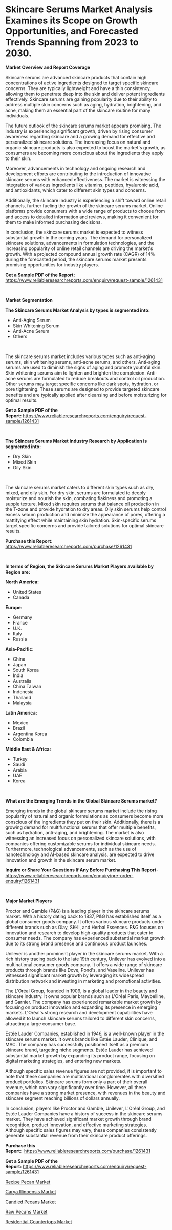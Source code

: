 <p><h1>Skincare Serums Market Analysis Examines its Scope on Growth Opportunities, and Forecasted Trends Spanning from 2023 to 2030.</h1></p><p><strong>Market Overview and Report Coverage</strong></p>
<p><p>Skincare serums are advanced skincare products that contain high concentrations of active ingredients designed to target specific skincare concerns. They are typically lightweight and have a thin consistency, allowing them to penetrate deep into the skin and deliver potent ingredients effectively. Skincare serums are gaining popularity due to their ability to address multiple skin concerns such as aging, hydration, brightening, and acne, making them an essential part of the skincare routine for many individuals.</p><p>The future outlook of the skincare serums market appears promising. The industry is experiencing significant growth, driven by rising consumer awareness regarding skincare and a growing demand for effective and personalized skincare solutions. The increasing focus on natural and organic skincare products is also expected to boost the market's growth, as consumers are becoming more conscious about the ingredients they apply to their skin.</p><p>Moreover, advancements in technology and ongoing research and development efforts are contributing to the introduction of innovative skincare serums with enhanced effectiveness. The market is witnessing the integration of various ingredients like vitamins, peptides, hyaluronic acid, and antioxidants, which cater to different skin types and concerns.</p><p>Additionally, the skincare industry is experiencing a shift toward online retail channels, further fueling the growth of the skincare serums market. Online platforms provide consumers with a wide range of products to choose from and access to detailed information and reviews, making it convenient for them to make informed purchasing decisions.</p><p>In conclusion, the skincare serums market is expected to witness substantial growth in the coming years. The demand for personalized skincare solutions, advancements in formulation technologies, and the increasing popularity of online retail channels are driving the market's growth. With a projected compound annual growth rate (CAGR) of 14% during the forecasted period, the skincare serums market presents promising opportunities for industry players.</p></p>
<p><strong>Get a Sample PDF of the Report:</strong> <a href="https://www.reliableresearchreports.com/enquiry/request-sample/1261431">https://www.reliableresearchreports.com/enquiry/request-sample/1261431</a></p>
<p>&nbsp;</p>
<p><strong>Market Segmentation</strong></p>
<p><strong>The Skincare Serums Market Analysis by types is segmented into:</strong></p>
<p><ul><li>Anti-Aging Serum</li><li>Skin Whitening Serum</li><li>Anti-Acne Serum</li><li>Others</li></ul></p>
<p>&nbsp;</p>
<p><p>The skincare serums market includes various types such as anti-aging serums, skin whitening serums, anti-acne serums, and others. Anti-aging serums are used to diminish the signs of aging and promote youthful skin. Skin whitening serums aim to lighten and brighten the complexion. Anti-acne serums are formulated to reduce breakouts and control oil production. Other serums may target specific concerns like dark spots, hydration, or pore tightening. These serums are designed to provide targeted skincare benefits and are typically applied after cleansing and before moisturizing for optimal results.</p></p>
<p><strong>Get a Sample PDF of the Report:</strong>&nbsp;<a href="https://www.reliableresearchreports.com/enquiry/request-sample/1261431">https://www.reliableresearchreports.com/enquiry/request-sample/1261431</a></p>
<p>&nbsp;</p>
<p><strong>The Skincare Serums Market Industry Research by Application is segmented into:</strong></p>
<p><ul><li>Dry Skin</li><li>Mixed Skin</li><li>Oily Skin</li></ul></p>
<p>&nbsp;</p>
<p><p>The skincare serums market caters to different skin types such as dry, mixed, and oily skin. For dry skin, serums are formulated to deeply moisturize and nourish the skin, combating flakiness and promoting a supple texture. Mixed skin requires serums that balance oil production in the T-zone and provide hydration to dry areas. Oily skin serums help control excess sebum production and minimize the appearance of pores, offering a mattifying effect while maintaining skin hydration. Skin-specific serums target specific concerns and provide tailored solutions for optimal skincare results.</p></p>
<p><strong>Purchase this Report:</strong>&nbsp; <a href="https://www.reliableresearchreports.com/purchase/1261431">https://www.reliableresearchreports.com/purchase/1261431</a></p>
<p>&nbsp;</p>
<p><strong>In terms of Region, the Skincare Serums Market Players available by Region are:</strong></p>
<p>
    <p> <strong> North America: </strong>
        <ul>
            <li>United States</li>
            <li>Canada</li>
        </ul>
        </p> 
    <p> <strong> Europe: </strong>
        <ul>
            <li>Germany</li>
            <li>France</li>
            <li>U.K.</li>
            <li>Italy</li>
            <li>Russia</li>
        </ul>
        </p> 
    <p> <strong> Asia-Pacific: </strong>
        <ul>
            <li>China</li>
            <li>Japan</li>
            <li>South Korea</li>
            <li>India</li>
            <li>Australia</li>
            <li>China Taiwan</li>
            <li>Indonesia</li>
            <li>Thailand</li>
            <li>Malaysia</li>
        </ul>
        </p> 
    <p> <strong> Latin America: </strong>
        <ul>
            <li>Mexico</li>
            <li>Brazil</li>
            <li>Argentina Korea</li>
            <li>Colombia</li>
        </ul>
        </p> 
    <p> <strong> Middle East & Africa: </strong>
        <ul>
            <li>Turkey</li>
            <li>Saudi</li>
            <li>Arabia</li>
            <li>UAE</li>
            <li>Korea</li>
        </ul>
    </p>
    </p>
<p>&nbsp;</p>
<p><strong>What are the Emerging Trends in the Global Skincare Serums market?</strong></p>
<p><p>Emerging trends in the global skincare serums market include the rising popularity of natural and organic formulations as consumers become more conscious of the ingredients they put on their skin. Additionally, there is a growing demand for multifunctional serums that offer multiple benefits, such as hydration, anti-aging, and brightening. The market is also witnessing an increased focus on personalized skincare solutions, with companies offering customizable serums for individual skincare needs. Furthermore, technological advancements, such as the use of nanotechnology and AI-based skincare analysis, are expected to drive innovation and growth in the skincare serum market.</p></p>
<p><strong>Inquire or Share Your Questions If Any Before Purchasing This Report</strong>- <a href="https://www.reliableresearchreports.com/enquiry/pre-order-enquiry/1261431">https://www.reliableresearchreports.com/enquiry/pre-order-enquiry/1261431</a></p>
<p>&nbsp;</p>
<p><strong>Major Market Players</strong></p>
<p><p>Proctor and Gamble (P&G) is a leading player in the skincare serums market. With a history dating back to 1837, P&G has established itself as a global consumer goods company. It offers various skincare products under different brands such as Olay, SK-II, and Herbal Essences. P&G focuses on innovation and research to develop high-quality products that cater to consumer needs. The company has experienced substantial market growth due to its strong brand presence and continuous product launches.</p><p>Unilever is another prominent player in the skincare serums market. With a rich history tracing back to the late 19th century, Unilever has evolved into a multinational consumer goods company. It offers a wide range of skincare products through brands like Dove, Pond's, and Vaseline. Unilever has witnessed significant market growth by leveraging its widespread distribution network and investing in marketing and promotional activities.</p><p>The L'Oréal Group, founded in 1909, is a global leader in the beauty and skincare industry. It owns popular brands such as L'Oréal Paris, Maybelline, and Garnier. The company has experienced remarkable market growth by focusing on product innovation and expanding its presence in emerging markets. L'Oréal's strong research and development capabilities have allowed it to launch skincare serums tailored to different skin concerns, attracting a large consumer base.</p><p>Estée Lauder Companies, established in 1946, is a well-known player in the skincare serums market. It owns brands like Estée Lauder, Clinique, and MAC. The company has successfully positioned itself as a premium skincare brand, targeting niche segments. Estée Lauder has achieved substantial market growth by expanding its product range, focusing on digital marketing strategies, and entering new markets.</p><p>Although specific sales revenue figures are not provided, it is important to note that these companies are multinational conglomerates with diversified product portfolios. Skincare serums form only a part of their overall revenue, which can vary significantly over time. However, all these companies have a strong market presence, with revenues in the beauty and skincare segment reaching billions of dollars annually.</p><p>In conclusion, players like Proctor and Gamble, Unilever, L'Oréal Group, and Estée Lauder Companies have a history of success in the skincare serums market. They have achieved significant market growth through brand recognition, product innovation, and effective marketing strategies. Although specific sales figures may vary, these companies consistently generate substantial revenue from their skincare product offerings.</p></p>
<p><strong>Purchase this Report:</strong>&nbsp;&nbsp;<a href="https://www.reliableresearchreports.com/purchase/1261431">https://www.reliableresearchreports.com/purchase/1261431</a></p>
<p></p>
<p><strong>Get a Sample PDF of the Report:</strong>&nbsp;<a href="https://www.reliableresearchreports.com/enquiry/request-sample/1261431">https://www.reliableresearchreports.com/enquiry/request-sample/1261431</a></p>
<p><p><a href="https://medium.com/@jasperkuhic2023/recipe-pecan-market-insight-market-trends-growth-forecasted-from-2023-to-2030-f65336a2deb1">Recipe Pecan Market</a></p><p><a href="https://medium.com/@nicosmitham/carya-illinoensis-market-size-market-outlook-and-market-forecast-2023-to-2030-f045d45d7604">Carya Illinoensis Market</a></p><p><a href="https://medium.com/@pauladams6h/candied-pecans-market-size-and-market-trends-complete-industry-overview-2023-to-2030-5a25109ee9b1">Candied Pecans Market</a></p><p><a href="https://medium.com/@edenkrajcik/raw-pecans-market-exploring-market-share-market-trends-and-future-growth-d9497593c8b3">Raw Pecans Market</a></p><p><a href="https://medium.com/@freedayundt/residential-countertops-market-trends-and-market-analysis-forecasted-for-period-2023-2030-1f41ec6072e0">Residential Countertops Market</a></p></p>